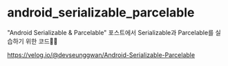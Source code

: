 # android_serializable_parcelable
"Android Serializable &amp; Parcelable" 포스트에서 Serializable과 Parcelable를 실습하기 위한 코드🤾‍♂️

https://velog.io/@devseunggwan/Android-Serializable-Parcelable
